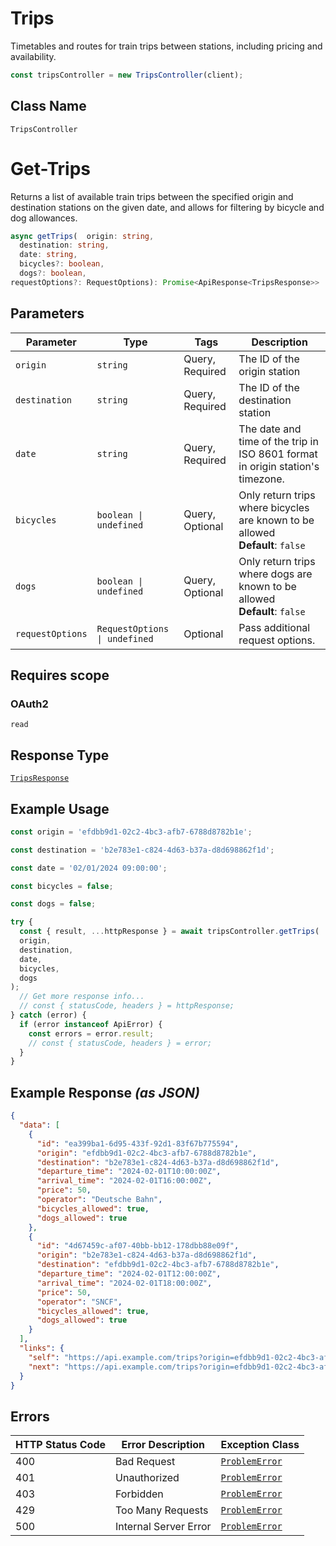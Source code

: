 # Trips

Timetables and routes for train trips between stations, including pricing
and availability.

```ts
const tripsController = new TripsController(client);
```

## Class Name

`TripsController`


# Get-Trips

Returns a list of available train trips between the specified origin and destination stations on the given date, and allows for filtering by bicycle and dog allowances.

```ts
async getTrips(  origin: string,
  destination: string,
  date: string,
  bicycles?: boolean,
  dogs?: boolean,
requestOptions?: RequestOptions): Promise<ApiResponse<TripsResponse>>
```

## Parameters

| Parameter | Type | Tags | Description |
|  --- | --- | --- | --- |
| `origin` | `string` | Query, Required | The ID of the origin station |
| `destination` | `string` | Query, Required | The ID of the destination station |
| `date` | `string` | Query, Required | The date and time of the trip in ISO 8601 format in origin station's timezone. |
| `bicycles` | `boolean \| undefined` | Query, Optional | Only return trips where bicycles are known to be allowed<br>**Default**: `false` |
| `dogs` | `boolean \| undefined` | Query, Optional | Only return trips where dogs are known to be allowed<br>**Default**: `false` |
| `requestOptions` | `RequestOptions \| undefined` | Optional | Pass additional request options. |

## Requires scope

### OAuth2

`read`

## Response Type

[`TripsResponse`](../../doc/models/trips-response.md)

## Example Usage

```ts
const origin = 'efdbb9d1-02c2-4bc3-afb7-6788d8782b1e';

const destination = 'b2e783e1-c824-4d63-b37a-d8d698862f1d';

const date = '02/01/2024 09:00:00';

const bicycles = false;

const dogs = false;

try {
  const { result, ...httpResponse } = await tripsController.getTrips(
  origin,
  destination,
  date,
  bicycles,
  dogs
);
  // Get more response info...
  // const { statusCode, headers } = httpResponse;
} catch (error) {
  if (error instanceof ApiError) {
    const errors = error.result;
    // const { statusCode, headers } = error;
  }
}
```

## Example Response *(as JSON)*

```json
{
  "data": [
    {
      "id": "ea399ba1-6d95-433f-92d1-83f67b775594",
      "origin": "efdbb9d1-02c2-4bc3-afb7-6788d8782b1e",
      "destination": "b2e783e1-c824-4d63-b37a-d8d698862f1d",
      "departure_time": "2024-02-01T10:00:00Z",
      "arrival_time": "2024-02-01T16:00:00Z",
      "price": 50,
      "operator": "Deutsche Bahn",
      "bicycles_allowed": true,
      "dogs_allowed": true
    },
    {
      "id": "4d67459c-af07-40bb-bb12-178dbb88e09f",
      "origin": "b2e783e1-c824-4d63-b37a-d8d698862f1d",
      "destination": "efdbb9d1-02c2-4bc3-afb7-6788d8782b1e",
      "departure_time": "2024-02-01T12:00:00Z",
      "arrival_time": "2024-02-01T18:00:00Z",
      "price": 50,
      "operator": "SNCF",
      "bicycles_allowed": true,
      "dogs_allowed": true
    }
  ],
  "links": {
    "self": "https://api.example.com/trips?origin=efdbb9d1-02c2-4bc3-afb7-6788d8782b1e&destination=b2e783e1-c824-4d63-b37a-d8d698862f1d&date=2024-02-01",
    "next": "https://api.example.com/trips?origin=efdbb9d1-02c2-4bc3-afb7-6788d8782b1e&destination=b2e783e1-c824-4d63-b37a-d8d698862f1d&date=2024-02-01&page=2"
  }
}
```

## Errors

| HTTP Status Code | Error Description | Exception Class |
|  --- | --- | --- |
| 400 | Bad Request | [`ProblemError`](../../doc/models/problem-error.md) |
| 401 | Unauthorized | [`ProblemError`](../../doc/models/problem-error.md) |
| 403 | Forbidden | [`ProblemError`](../../doc/models/problem-error.md) |
| 429 | Too Many Requests | [`ProblemError`](../../doc/models/problem-error.md) |
| 500 | Internal Server Error | [`ProblemError`](../../doc/models/problem-error.md) |

